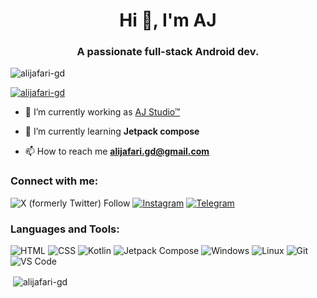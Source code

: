 <h1 align="center">Hi 👋, I'm AJ</h1>
<h3 align="center">A passionate full-stack Android dev.</h3>

<p align="left"> <img src="https://komarev.com/ghpvc/?username=alijafari-gd&label=Profile%20views&color=0e75b6&style=flat" alt="alijafari-gd" /> </p>

<p align="left"> <a href="https://github.com/ryo-ma/github-profile-trophy"><img src="https://github-profile-trophy.vercel.app/?username=alijafari-gd" alt="alijafari-gd" /></a> </p>

- 🔭 I’m currently working as [AJ Studio™](github.com/theAJStudio)

- 🌱 I’m currently learning **Jetpack compose**

- 📫 How to reach me **alijafari.gd@gmail.com**

<h3 align="left">Connect with me:</h3>
<p align="left">
  
![X (formerly Twitter) Follow]( https://img.shields.io/twitter/follow/alijafari_gd )
[![Instagram](https://img.shields.io/badge/Instagram-E4405F?style=flat-square&logo=Instagram&logoColor=white)](https://www.instagram.com/alijafari_gd)
[![Telegram](https://img.shields.io/badge/Telegram-2CA5E0?style=flat-squeare&logo=telegram&logoColor=white)](https://t.me/alijafari_gd)



</p>

<h3 align="left">Languages and Tools:</h3>

![HTML](https://img.shields.io/static/v1?style=flat-square&label=&message=HTML&color=0a0a0a&logo=html5&logoColor=d946ef)
![CSS](https://img.shields.io/static/v1?style=flat-square&label=&message=CSS&color=0a0a0a&logo=css3&logoColor=d946ef)
![Kotlin](https://img.shields.io/static/v1?style=flat-square&label=&message=Kotlin&color=0a0a0a&logo=kotlin&logoColor=d946ef)
![Jetpack Compose](https://img.shields.io/static/v1?style=flat-square&label=&message=Jetpack%20Compose&color=0a0a0a&logo=jetpack-compose&logoColor=d946ef)
![Windows](https://img.shields.io/static/v1?style=flat-square&label=&message=Windows&color=0a0a0a&logo=windows&logoColor=d946ef)
![Linux](https://img.shields.io/static/v1?style=flat-square&label=&message=Linux&color=0a0a0a&logo=linux&logoColor=d946ef)
![Git](https://img.shields.io/static/v1?style=flat-square&label=&message=Git&color=0a0a0a&logo=git&logoColor=d946ef)
![VS Code](https://img.shields.io/static/v1?style=flat-square&label=&message=VS%20Code&color=0a0a0a&logo=visualstudiocode&logoColor=d946ef)


<p>&nbsp;<img align="center" src="https://github-readme-stats.vercel.app/api?username=alijafari-gd&show_icons=true&locale=en" alt="alijafari-gd" /></p>
